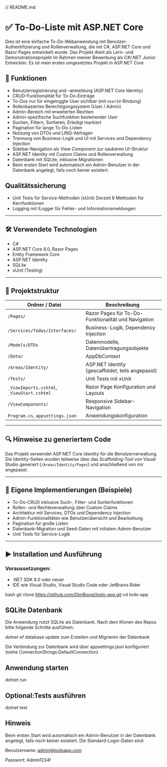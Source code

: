 ﻿// README.md

# ✅ To-Do-Liste mit ASP.NET Core

Dies ist eine einfache To-Do-Webanwendung mit Benutzer-Authentifizierung und Rollenverwaltung, die mit C#, ASP.NET Core und Razor Pages entwickelt wurde. 
Das Projekt dient als Lern- und Demonstrationsprojekt im Rahmen meiner Bewerbung als C#/.NET Junior Entwickler.
Es ist mein erstes umgesetztes Projekt in ASP.NET Core

## 🚀 Funktionen

-  Benutzerregistrierung und -anmeldung (ASP.NET Core Identity)
-  CRUD-Funktionalität für To-Do-Einträge
-  To-Dos nur für eingeloggte User sichtbar (mit `UserId`-Bindung)	 
-  Rollenbasiertes Berechtigungssystem (User / Admin)
-  Admin-Bereich mit erweiterten Rechten
-  Admin-spezifische Suchfunktion bestehender User
-  Suchen, Filtern, Sortieren, Erledigt markiert
-  Pagination für lange To-Do-Listen
-  Nutzung von DTOs und LINQ-Abfragen
-  Trennung von Business-Logik und UI mit Services und Dependency Injection
-  Sidebar-Navigation als View Component zur sauberen UI-Struktur
-  ASP.NET Identity mit Custom Claims und Rollenverwaltung
-  Datenbank mit SQLite, inklusive Migrationen
-  Beim ersten Start wird automatisch ein Admin-Benutzer in der Datenbank angelegt, falls noch keiner existiert.
	 
## Qualitätssicherung	
-  Unit Tests für Service-Methoden (xUnit) 
	 Derzeit 8 Methoden für Kernfunktionen 
-  Logging mit ILogger<T> 
	 für Fehler- und Informationsmeldungen 

---

## 🛠️ Verwendete Technologien

- C#
- ASP.NET Core 8.0, Razor Pages
- Entity Framework Core
- ASP.NET Identity
- SQLite
- xUnit (Testing)

---

## 📂 Projektstruktur

| Ordner / Datei                        | Beschreibung                                                |
|---------------------------------------|-------------------------------------------------------------|
| `/Pages/`                             | Razor Pages für To-Do-Funktionalität und Navigation         |
| `/Services/Todos/Interfaces/`         | Business-Logik, Dependency Injection                        |
| `/Models/DTOs`                        | Datenmodelle, Datenübertragungsobjekte                      |
| `/Data/`                              | AppDbContext												  |
| `/Areas/Identity/`                    | ASP.NET Identity (gescaffoldet, teils angepasst)            |
| `/Tests/`                             | Unit Tests mit xUnit                                        |
| `_ViewImports.cshtml`, `_ViewStart.cshtml` | Razor Page Konfiguration und Layouts                   |
| `/ViewComponents/`                    | Responsive Sidebar-Navigation                               |
| `Program.cs`, `appsettings.json`      | Anwendungskonfiguration                                     |

---

## 🔍 Hinweise zu generiertem Code

Das Projekt verwendet ASP.NET Core Identity für die Benutzerverwaltung.  
Die Identity-Seiten wurden teilweise über das Scaffolding-Tool von Visual Studio generiert (`/Areas/Identity/Pages`) und anschließend von mir angepasst.

---

## 💼 Eigene Implementierungen (Beispiele)

-  To-Do-CRUD inklusive Such-, Filter- und Sortierfunktionen
-  Rollen- und Rechteverwaltung über Custom Claims
-  Architektur mit Services, DTOs und Dependency Injection
-  Admin-Funktionalitäten wie Benutzerübersicht und Bearbeitung
-  Pagination für große Listen
-  Datenbank-Migration und Seed-Daten mit initialem Admin-Benutzer
-  Unit Tests für Service-Logik

---

## ▶️ Installation und Ausführung

### Voraussetzungen:

- .NET SDK 8.0 oder neuer
- IDE wie Visual Studio, Visual Studio Code oder JetBrains Rider

bash
git clone https://github.com/DimBoost/todo-app.git
cd todo-app

## SQLite Datenbank
Die Anwendung nutzt SQLite als Datenbank. Nach dem Klonen des Repos bitte folgende Schritte ausführen:

dotnet ef database update zum Erstellen und Migrieren der Datenbank

Die Verbindung zur Datenbank wird über appsettings.json konfiguriert (siehe ConnectionStrings:DefaultConnection)

## Anwendung starten

dotnet run

## Optional:Tests ausführen

dotnet test

## Hinweis

Beim ersten Start wird automatisch ein Admin-Benutzer in der Datenbank angelegt, falls noch keiner existiert.
Die Standard-Login-Daten sind:

Benutzername: admin@todoapp.com

Passwort: Admin1234!

